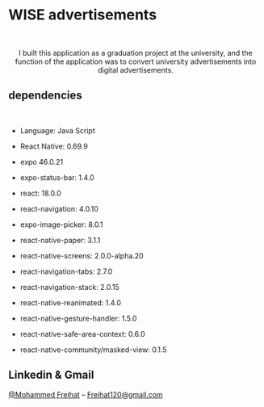 
# WISE advertisements
<br />

 
  <p align="center">
    <a>I built this application as a graduation project at the university, and the function of the application was to convert university advertisements into digital advertisements.</a>
  </p>

## dependencies
<br />

- Language: Java Script

- React Native: 0.69.9
- expo 46.0.21
- expo-status-bar: 1.4.0
- react: 18.0.0
- react-navigation: 4.0.10
- expo-image-picker: 8.0.1
- react-native-paper: 3.1.1
- react-native-screens: 2.0.0-alpha.20
- react-navigation-tabs: 2.7.0
- react-navigation-stack: 2.0.15
- react-native-reanimated: 1.4.0
- react-native-gesture-handler: 1.5.0
- react-native-safe-area-context: 0.6.0
- react-native-community/masked-view: 0.1.5




## Linkedin & Gmail

[@Mohammed Freihat](https://www.linkedin.com/in/mohammad-freihat-045261105/) – Freihat120@gmail.com


[swift-image]:https://img.shields.io/badge/swift-3.0-orange.svg
[swift-url]: https://swift.org/
[license-image]: https://img.shields.io/badge/License-MIT-blue.svg
[license-url]: LICENSE
[travis-image]: https://img.shields.io/travis/dbader/node-datadog-metrics/master.svg?style=flat-square
[travis-url]: https://travis-ci.org/dbader/node-datadog-metrics
[codebeat-image]: https://codebeat.co/badges/c19b47ea-2f9d-45df-8458-b2d952fe9dad
[codebeat-url]: https://codebeat.co/projects/github-com-vsouza-awesomeios-com
